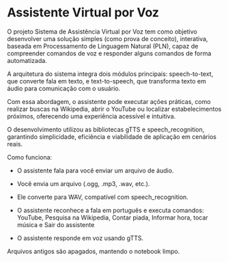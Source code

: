 # Assistente Virtual por Voz

O projeto Sistema de Assistência Virtual por Voz tem como objetivo desenvolver uma solução simples (como prova de conceito), interativa, baseada em Processamento de Linguagem Natural (PLN), capaz de compreender comandos de voz e responder alguns comandos de forma automatizada.

A arquitetura do sistema integra dois módulos principais: speech-to-text, que converte fala em texto, e text-to-speech, que transforma texto em áudio para comunicação com o usuário.

Com essa abordagem, o assistente pode executar ações práticas, como realizar buscas na Wikipedia, abrir o YouTube ou localizar estabelecimentos próximos, oferecendo uma experiência acessível e intuitiva.

O desenvolvimento utilizou as bibliotecas gTTS e speech_recognition, garantindo simplicidade, eficiência e viabilidade de aplicação em cenários reais.


Como funciona:

- O assistente fala para você enviar um arquivo de áudio.

- Você envia um arquivo (.ogg, .mp3, .wav, etc.).

- Ele converte para WAV, compatível com speech_recognition.

- O assistente reconhece a fala em português e executa comandos: YouTube, Pesquisa na Wikipedia, Contar piada, Informar hora, tocar música e Sair do assistente

- O assistente responde em voz usando gTTS.

Arquivos antigos são apagados, mantendo o notebook limpo.
